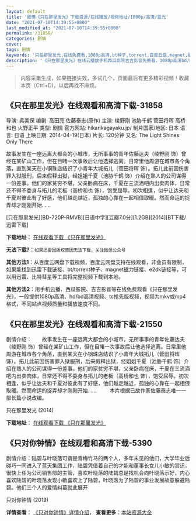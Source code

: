 ```yaml
---
layout: default
title: '剧情《只在那里发光》下载资源/在线播放/视频地址/1080p/高清/蓝光'
date: "2021-07-10T14:39:55+0800"
last_modified_at: "2021-07-10T14:39:55+0800"
permalink: /31858/
categories: 剧情
cover:
tags: 剧情
keywords: '只在那里发光,在线免费看,1080p高清,bt种子,torrent,百度云盘,magnet,磁力链,迅雷下载资源'
description: '《只在那里发光》在线云播放手机西瓜影院吉吉影音免费看，1080p高清bd/hd未删减完整版和tc抢先枪版，mkv/mp4格式，附带bt/torrent种子、magnet/磁力链、百度云盘、网盘资源迅雷下载链接'
---
```


>内容采集生成，如果链接失效，多试几个，页面最后有更多精彩视频！收藏本页（Ctrl+D)，以后再找不麻烦。


## 《只在那里发光》在线观看和高清下载-31858

导演: 呉美保 编剧: 高田亮 佐藤泰志(原作) 主演: 绫野刚 池胁千鹤 菅田将晖 高桥和也 火野正平 类型: 剧情 官方网站: hikarikagayaku.jp/ 制片国家/地区: 日本 语言: 日语 上映日期: 2014-04-19(日本) 片长: 120分钟 又名: The Light Shines Only There

故事发生在一座远离大都会的小城市，无所事事的青年佐藤达夫（绫野刚 饰）曾经在某矿山工作，但在目睹一次事故后让他选择逃离。日常里他周游在城市各个角落，直到某天在小钢珠店结识了小青年大城拓儿（菅田将晖 饰）。拓儿此前因伤害罪入狱服刑，后来假释出狱，经姐姐千夏（池胁千鹤 饰）介绍在熟人的公司谋得一份差事。他们的家贫穷不堪，父亲卧病在床，千夏在三流酒吧内出卖肉体，日常还不得不委身与拓儿的老板（高桥和也 饰），饱受屈辱。初次相逢，似乎让达夫和千夏对彼此有了好感，他们越走越近，孤独的心靠在一起相偎取暖。然而命运的捉弄却才刚刚开始……


[只在那里发光][BD-720P-RMVB][日语中字][豆瓣7.0分][1.2GB][2014][BT下载/迅雷下载]

**下载地址**： [在线观看下载 《只在那里发光》](https://www.btdx8.com/torrent/the_light_shines_only_there_2014.html) 


**无法下载?**：`如果迅雷因版权原因无法下载，关注微信公众号 `

**其他方法1**：从百度云网盘下载视频，百度云网盘支持在线观看，非会员有限制，如果能找到迅雷下载链接、bt/torrent种子、magnet磁力链接、e2dk链接等，可以用迅雷、比特彗星等工具将完整视频下载到本地。

**其他方法2**：用手机云播、西瓜影院、吉吉影音等在线免费观看《只在那里发光》，一般提供1080p高清、hd/bd高清视频、tc抢先版视频，视频为mkv或mp4格式，不同站点视频质量和播放速度不同。


## 《只在那里发光》在线观看和高清下载-21550

剧情介绍：　　故事发生在一座远离大都会的小城市，无所事事的青年佐藤达夫（绫野刚 饰）曾经在某矿山工作，但在目睹一次事故后让他选择逃离。日常里他周游在城市各个角落，直到某天在小钢珠店结识了小青年大城拓儿（菅田将晖 饰）。拓儿此前因伤害罪入狱服刑，后来假释出狱，经姐姐千夏（池胁千鹤 饰）介绍在熟人的公司谋得一份差事。他们的家贫穷不堪，父亲卧病在床，千夏在三流酒吧内出卖肉体，日常还不得不委身与拓儿的老板（高桥和也 饰），饱受屈辱。初次相逢，似乎让达夫和千夏对彼此有了好感，他们越走越近，孤独的心靠在一起相偎取暖。然而命运的捉弄却才刚刚开始……  　　本片根据已故作家佐藤泰志唯一一部长篇小说改编。


只在那里发光 (2014)

**下载地址**： [在线观看下载 《只在那里发光》](https://www.btbtdy.me/btdy/dy1075.html) 


## 《只对你钟情》在线观看和高清下载-5390

剧情介绍：陆碧与叶晓落可谓是青梅竹马的两个人，多年未见的他们，大学毕业后碰巧一同进入了蓝天集团工作，陆碧凭借着自己的才能和董事长女儿小敏的赏识，很快上任为公司销售部的主管，喜欢叶晓落的陆碧总是找机会向叶晓落示好，内心喜欢陆碧的叶晓落发现小敏喜欢上了陆碧，叶晓落为了陆碧的事业发展故意躲避陆碧。他们三个人的爱情纠葛就此展开


只对你钟情 (2019)

**详情查看**： [《只对你钟情》详情介绍](/movie/5390/)， **查看更多**：[本站资源大全](/movie/t/all/)

